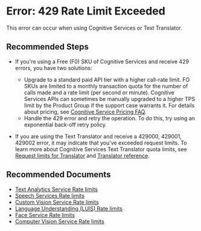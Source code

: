 <properties
  pagetitle="Not sure why I get 429 Rate Limit Exceeded"
  service="microsoft.cognitiveservices"
  resource="accounts"
  ms.author="enesu"
  selfhelptype="Resource"
  supporttopicids="32589924,32683840,32683903,32689769,32690005,32690072,32690129,32690183,32727854,32740941,32740991,32741117,32741191,32741241,32741287,32743562,32749320"
  productpesids="16121,16970,17256,16971,16972,17257,17258,16869,17326,17260,16919,16870,16973,16974,17298,17253,17254"
  cloudenvironments="public, fairfax, mooncake, blackforest, ussec, usnat"
  articleid="d00b30ff-c55b-4e9b-9073-4a193d714d1a"
  ownershipid="AzureCogSvc_CognitiveServices" />
# Error: 429 Rate Limit Exceeded

This error can occur when using Cognitive Services or Text Translator. 

## **Recommended Steps**

* If you're using a Free (F0) SKU of Cognitive Services and receive 429 errors, you have two solutions:
  * Upgrade to a standard paid API tier with a higher call-rate limit. FO SKUs are limited to a monthly transaction quota for the number of calls made and a rate limit (per second or minute). Cognitive Services APIs can sometimes be manually upgraded to a higher TPS limit by the Product Group if the support case warrants it. For details about pricing, see [Cognitive Service Pricing FAQ]( https://azure.microsoft.com/pricing/details/cognitive-services/).
  * Handle the 429 error and retry the operation. To do this, try using an exponential back-off retry policy.

* If you are using the Text Translator and receive a 429000, 429001, 429002 error, it may indicate that you've exceeded request limits. To learn more about Cognitive Services Text Translator quota limits, see [Request limits for Translator]( https://docs.microsoft.com/azure/cognitive-services/translator/request-limits#character-limits-per-hour) and [Translator reference]( https://docs.microsoft.com/azure/cognitive-services/translator/reference/v3-0-reference).

## **Recommended Documents**

* [Text Analytics Service Rate limits]( https://docs.microsoft.com/azure/cognitive-services/Text-Analytics/concepts/data-limits?tabs=version-3#rate-limits)
* [Speech Services Rate limits]( https://docs.microsoft.com/azure/cognitive-services/speech-service/speech-services-quotas-and-limits)
* [Custom Vision Service Rate limits]( https://docs.microsoft.com/azure/cognitive-services/custom-vision-service/limits-and-quotas)
* [Language Understanding (LUIS) Rate limits]( https://azure.microsoft.com/pricing/details/cognitive-services/language-understanding-intelligent-services/)
* [Face Service Rate limits]( https://azure.microsoft.com/pricing/details/cognitive-services/face-api/)
* [Computer Vision Service Rate limits]( https://azure.microsoft.com/pricing/details/cognitive-services/computer-vision/)
